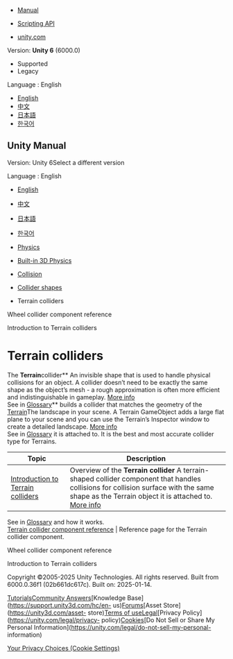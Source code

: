 [](https://docs.unity3d.com)

  * [Manual](../Manual/index.html)
  * [Scripting API](../ScriptReference/index.html)

  * [unity.com](https://unity.com/)

Version: **Unity 6** (6000.0)

  * Supported
  * Legacy

Language : English

  * [English](/Manual/terrain-colliders.html)
  * [中文](/cn/current/Manual/terrain-colliders.html)
  * [日本語](/ja/current/Manual/terrain-colliders.html)
  * [한국어](/kr/current/Manual/terrain-colliders.html)

[](https://docs.unity3d.com)

## Unity Manual

Version: Unity 6Select a different version

Language : English

  * [English](/Manual/terrain-colliders.html)
  * [中文](/cn/current/Manual/terrain-colliders.html)
  * [日本語](/ja/current/Manual/terrain-colliders.html)
  * [한국어](/kr/current/Manual/terrain-colliders.html)

  * [Physics](PhysicsSection.html)
  * [Built-in 3D Physics](PhysicsOverview.html)
  * [Collision](collision-section.html)
  * [Collider shapes](collider-shapes.html)
  * Terrain colliders

[](class-WheelCollider.html)

Wheel collider component reference

[](terrain-colliders-introduction.html)

Introduction to Terrain colliders

# Terrain colliders

The **Terrain**collider** An invisible shape that is used to handle physical
collisions for an object. A collider doesn’t need to be exactly the same shape
as the object’s mesh - a rough approximation is often more efficient and
indistinguishable in gameplay. [More info](CollidersOverview.html)  
See in [Glossary](Glossary.html#Collider)** builds a collider that matches the
geometry of the [Terrain](script-Terrain.html)The landscape in your scene. A
Terrain GameObject adds a large flat plane to your scene and you can use the
Terrain’s Inspector window to create a detailed landscape. [More
info](terrain-UsingTerrains.html)  
See in [Glossary](Glossary.html#Terrain) it is attached to. It is the best and
most accurate collider type for Terrains.

**Topic** | **Description**  
---|---  
[Introduction to Terrain colliders](terrain-colliders-introduction.html) | Overview of the **Terrain collider** A terrain-shaped collider component that handles collisions for collision surface with the same shape as the Terrain object it is attached to. [More info](class-TerrainCollider.html)  
See in [Glossary](Glossary.html#TerrainCollider) and how it works.  
[Terrain collider component reference](class-TerrainCollider.html) | Reference page for the Terrain collider component.  
  
[](class-WheelCollider.html)

Wheel collider component reference

[](terrain-colliders-introduction.html)

Introduction to Terrain colliders

Copyright ©2005-2025 Unity Technologies. All rights reserved. Built from
6000.0.36f1 (02b661dc617c). Built on: 2025-01-14.

[Tutorials](https://learn.unity.com/)[Community
Answers](https://answers.unity3d.com)[Knowledge
Base](https://support.unity3d.com/hc/en-
us)[Forums](https://forum.unity3d.com)[Asset Store](https://unity3d.com/asset-
store)[Terms of
use](https://docs.unity3d.com/Manual/TermsOfUse.html)[Legal](https://unity.com/legal)[Privacy
Policy](https://unity.com/legal/privacy-
policy)[Cookies](https://unity.com/legal/cookie-policy)[Do Not Sell or Share
My Personal Information](https://unity.com/legal/do-not-sell-my-personal-
information)

[Your Privacy Choices (Cookie Settings)](javascript:void\(0\);)

